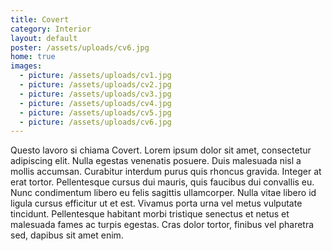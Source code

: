 ```yaml
---
title: Covert
category: Interior
layout: default
poster: /assets/uploads/cv6.jpg
home: true
images:
  - picture: /assets/uploads/cv1.jpg
  - picture: /assets/uploads/cv2.jpg
  - picture: /assets/uploads/cv3.jpg
  - picture: /assets/uploads/cv4.jpg
  - picture: /assets/uploads/cv5.jpg
  - picture: /assets/uploads/cv6.jpg
---
```

Questo lavoro si chiama Covert. Lorem ipsum dolor sit amet, consectetur adipiscing elit. Nulla egestas venenatis posuere. Duis malesuada nisl a mollis accumsan. Curabitur interdum purus quis rhoncus gravida. Integer at erat tortor. Pellentesque cursus dui mauris, quis faucibus dui convallis eu. Nunc condimentum libero eu felis sagittis ullamcorper. Nulla vitae libero id ligula cursus efficitur ut et est. Vivamus porta urna vel metus vulputate tincidunt. Pellentesque habitant morbi tristique senectus et netus et malesuada fames ac turpis egestas. Cras dolor tortor, finibus vel pharetra sed, dapibus sit amet enim.



